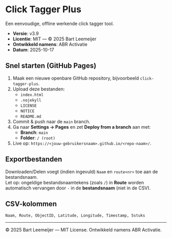 # Click Tagger Plus

Een eenvoudige, offline werkende click tagger tool.

- **Versie**: v3.9
- **Licentie**: MIT — © 2025 Bart Leemeijer
- **Ontwikkeld namens**: ABR Activatie
- **Datum**: 2025-10-17

## Snel starten (GitHub Pages)

1. Maak een nieuwe openbare GitHub repository, bijvoorbeeld `click-tagger-plus`.
2. Upload deze bestanden:
   - `index.html`
   - `.nojekyll`
   - `LICENSE`
   - `NOTICE`
   - `README.md`
3. Commit & push naar de `main` branch.
4. Ga naar **Settings → Pages** en zet **Deploy from a branch** aan met:
   - **Branch**: `main`
   - **Folder**: `/ (root)`
5. Live op: `https://<jouw-gebruikersnaam>.github.io/<repo-naam>/`.

## Exportbestanden
Downloaden/Delen voegt (indien ingevuld) `Naam` en `route<nr>` toe aan de bestandsnaam.  
Let op: ongeldige bestandsnaamtekens (zoals `/`) in **Route** worden automatisch vervangen door `-` in de **bestandsnaam** (niet in de CSV).

## CSV-kolommen
`Naam, Route, ObjectID, Latitude, Longitude, Timestamp, 5stuks`

---

© 2025 Bart Leemeijer — MIT License. Ontwikkeld namens ABR Activatie.
